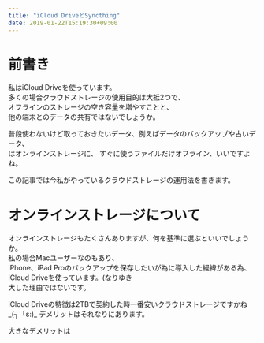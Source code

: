 ```yaml
---
title: "iCloud DriveとSyncthing"
date: 2019-01-22T15:19:30+09:00
---
```


# 前書き

私はiCloud Driveを使っています。  
多くの場合クラウドストレージの使用目的は大抵2つで、  
オフラインのストレージの空き容量を増やすことと、  
他の端末とのデータの共有ではないでしょうか。  

普段使わないけど取っておきたいデータ、例えばデータのバックアップや古いデータ、  
はオンラインストレージに、 すぐに使うファイルだけオフライン、いいですよね。

この記事では今私がやっているクラウドストレージの運用法を書きます。

# オンラインストレージについて

オンラインストレージもたくさんありますが、何を基準に選ぶといいでしょうか。  
私の場合Macユーザーなのもあり、  
iPhone、iPad Proのバックアップを保存したいが為に導入した経緯がある為、  
iCloud Driveを使っています。(なりゆき  
大した理由ではないです。  

iCloud Driveの特徴は2TBで契約した時一番安いクラウドストレージですかね\_(┐「ε:)\_
デメリットはそれなりにあります。

大きなデメリットは
